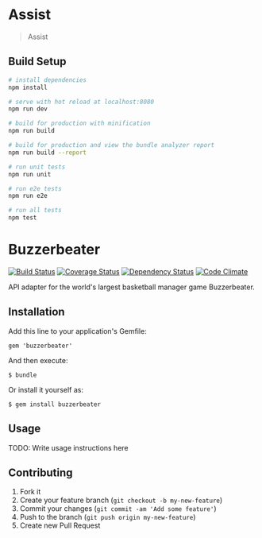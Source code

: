 # Assist

> Assist 

## Build Setup

``` bash
# install dependencies
npm install

# serve with hot reload at localhost:8080
npm run dev

# build for production with minification
npm run build

# build for production and view the bundle analyzer report
npm run build --report

# run unit tests
npm run unit

# run e2e tests
npm run e2e

# run all tests
npm test
```
# Buzzerbeater

[![Build Status](https://travis-ci.org/lawitschka/buzzerbeater.png?branch=master)](https://travis-ci.org/lawitschka/buzzerbeater)
[![Coverage Status](https://coveralls.io/repos/lawitschka/buzzerbeater/badge.png?branch=master)](https://coveralls.io/r/lawitschka/buzzerbeater?branch=master)
[![Dependency Status](https://gemnasium.com/lawitschka/buzzerbeater.png)](https://gemnasium.com/lawitschka/buzzerbeater)
[![Code Climate](https://codeclimate.com/github/lawitschka/buzzerbeater.png)](https://codeclimate.com/github/lawitschka/buzzerbeater)

API adapter for the world's largest basketball manager game Buzzerbeater.

## Installation

Add this line to your application's Gemfile:

    gem 'buzzerbeater'

And then execute:

    $ bundle

Or install it yourself as:

    $ gem install buzzerbeater

## Usage

TODO: Write usage instructions here

## Contributing

1. Fork it
2. Create your feature branch (`git checkout -b my-new-feature`)
3. Commit your changes (`git commit -am 'Add some feature'`)
4. Push to the branch (`git push origin my-new-feature`)
5. Create new Pull Request